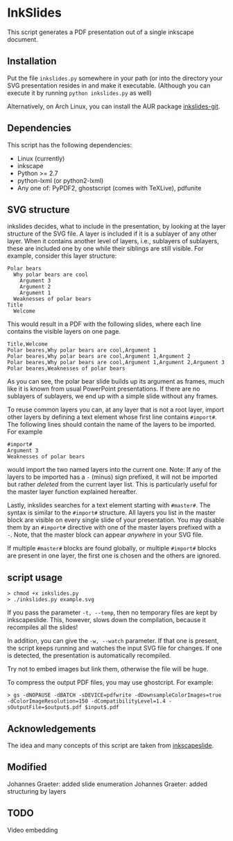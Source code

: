 # InkSlides

This script generates a PDF presentation out of a single inkscape
document. 

## Installation

Put the file `inkslides.py` somewhere in your path (or into the
directory your SVG presentation resides in and make it executable. 
(Although you can execute it by running `python inkslides.py` as
well)

Alternatively, on Arch Linux, you can install the AUR package
[inkslides-git](https://aur.archlinux.org/packages/inkslides-git/).

## Dependencies

This script has the following dependencies:

  * Linux (currently)
  * inkscape
  * Python >= 2.7
  * python-lxml (or python2-lxml)
  * Any one of: PyPDF2, ghostscript (comes with TeXLive), pdfunite

## SVG structure

inkslides decides, what to include in the presentation, by looking at the layer structure
of the SVG file. A layer is included if it is a sublayer of any other layer. When it contains
another level of layers, i.e., sublayers of sublayers, these are included one by one while their
siblings are still visible. For example, consider this layer structure:

```
Polar bears
  Why polar bears are cool
    Argument 3
    Argument 2
    Argument 1
  Weaknesses of polar bears
Title
  Welcome
```

This would result in a PDF with the following slides, where each line contains the visible layers on 
one page.

```
Title,Welcome
Polar beares,Why polar bears are cool,Argument 1
Polar beares,Why polar bears are cool,Argument 1,Argument 2
Polar beares,Why polar bears are cool,Argument 1,Argument 2,Argument 3
Polar beares,Weaknesses of polar bears
```

As you can see, the polar bear slide builds up its argument as frames, much like it is known from usual 
PowerPoint presentations. If there are no sublayers of sublayers, we end up with a simple slide without
any frames.

To reuse common layers you can, at any layer that is not a root layer, import other layers by defining a
text element whose first line contains `#import#`. The following lines should contain the name of the layers
to be imported. For example

```
#import#
Argument 3
Weaknesses of polar bears
```

would import the two named layers into the current one. Note: If any of the layers to be imported has a `-` (minus)
sign prefixed, it will not be imported but rather _deleted_ from the current layer list. This is particularly useful
for the master layer function explained hereafter.

Lastly, inkslides searches for a text element starting with `#master#`. The syntax is similar to the `#import#` structure. 
All layers you list in the master block are visible on every single slide of your presentation. You may disable them by an
`#import#` directive with one of the master layers prefixed with a `-`. Note, that the master block can appear _anywhere_ in 
your SVG file. 

If multiple `#master#` blocks are found globally, or multiple `#import#` blocks are present in one layer, the first one is 
chosen and the others are ignored. 

## script usage
```
> chmod +x inkslides.py
> ./inkslides.py example.svg
```

If you pass the parameter `-t, --temp`, then no temporary files are
kept by inkscapeslide. This, however, slows down the compilation,
because it recompiles all the slides!

In addition, you can give the `-w, --watch` parameter. If that one is 
present, the script keeps running and watches the input SVG file for 
changes. If one is detected, the presentation is automatically recompiled.

Try not to embed images but link them, otherwise the file will be huge.

To compress the output PDF files, you may use ghostcript. For example:

```
> gs -dNOPAUSE -dBATCH -sDEVICE=pdfwrite -dDownsampleColorImages=true -dColorImageResolution=150 -dCompatibilityLevel=1.4 -sOutputFile=$output$.pdf $input$.pdf

```

## Acknowledgements

The idea and many concepts of this script are taken from 
[inkscapeslide](https://github.com/abourget/inkscapeslide).

## Modified
Johannes Graeter: added slide enumeration
Johannes Graeter: added structuring by layers

## TODO 
Video embedding

